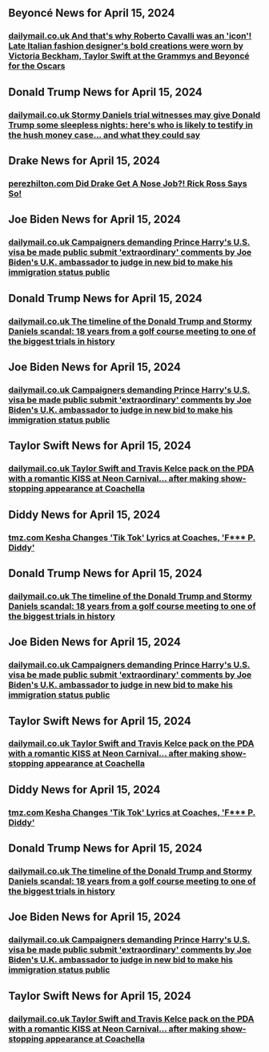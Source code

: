## Beyoncé News for April 15, 2024

### [**dailymail.co.uk** 	And that's why Roberto Cavalli was an 'icon'! Late Italian fashion designer's bold creations were worn by Victoria Beckham, Taylor Swift at the Grammys and Beyoncé for the Oscars](https://www.dailymail.co.uk/femail/article-13306951/And-thats-Roberto-Cavalli-icon-Late-Italian-fashion-designers-bold-creations-worn-Victoria-Beckham-Taylor-Swift-Grammys-Beyonc-Oscars.html?ns_mchannel=rss&amp;ito=1490&amp;ns_campaign=1490)


## Donald Trump News for April 15, 2024

### [**dailymail.co.uk** 	Stormy Daniels trial witnesses may give Donald Trump some sleepless nights: here's who is likely to testify in the hush money case... and what they could say](https://www.dailymail.co.uk/news/article-13298639/stormy-daniels-trial-witnesses-donald-trump-testify-case.html?ns_mchannel=rss&amp;ito=1490&amp;ns_campaign=1490)


## Drake News for April 15, 2024

### [**perezhilton.com** Did Drake Get A Nose Job?! Rick Ross Says So!](https://perezhilton.com/drake-nose-job-claim-rick-ross/)


## Joe Biden News for April 15, 2024

### [**dailymail.co.uk** 	Campaigners demanding Prince Harry's U.S. visa be made public submit 'extraordinary' comments by Joe Biden's U.K. ambassador to judge in new bid to make his immigration status public](https://www.dailymail.co.uk/news/article-13303659/Prince-Harry-duke-sussex-meghan-markle-visa-trump-biden.html?ns_mchannel=rss&amp;ito=1490&amp;ns_campaign=1490)


## Donald Trump News for April 15, 2024

### [**dailymail.co.uk** 	The timeline of the Donald Trump and Stormy Daniels scandal: 18 years from a golf course meeting to one of the biggest trials in history](https://www.dailymail.co.uk/news/article-13299093/donald-trump-stormy-daniels-golf-tournament-hotel-hush-money-trial.html?ns_mchannel=rss&amp;ito=1490&amp;ns_campaign=1490)


## Joe Biden News for April 15, 2024

### [**dailymail.co.uk** 	Campaigners demanding Prince Harry's U.S. visa be made public submit 'extraordinary' comments by Joe Biden's U.K. ambassador to judge in new bid to make his immigration status public](https://www.dailymail.co.uk/news/article-13303659/Prince-Harry-duke-sussex-meghan-markle-visa-trump-biden.html?ns_mchannel=rss&amp;ito=1490&amp;ns_campaign=1490)


## Taylor Swift News for April 15, 2024

### [**dailymail.co.uk** 	Taylor Swift and Travis Kelce pack on the PDA with a romantic KISS at Neon Carnival... after making show-stopping appearance at Coachella](https://www.dailymail.co.uk/tvshowbiz/article-13307533/Taylor-Swift-Travis-Kelce-PDA-kiss-Coachella-neon-carnival.html?ns_mchannel=rss&amp;ito=1490&amp;ns_campaign=1490)


## Diddy News for April 15, 2024

### [**tmz.com** Kesha Changes 'Tik Tok' Lyrics at Coaches, 'F*** P. Diddy'](https://www.tmz.com/2024/04/14/kesha-changes-tik-tok-lyrics-coachella-p-diddy/)


## Donald Trump News for April 15, 2024

### [**dailymail.co.uk** 	The timeline of the Donald Trump and Stormy Daniels scandal: 18 years from a golf course meeting to one of the biggest trials in history](https://www.dailymail.co.uk/news/article-13299093/donald-trump-stormy-daniels-golf-tournament-hotel-hush-money-trial.html?ns_mchannel=rss&amp;ito=1490&amp;ns_campaign=1490)


## Joe Biden News for April 15, 2024

### [**dailymail.co.uk** 	Campaigners demanding Prince Harry's U.S. visa be made public submit 'extraordinary' comments by Joe Biden's U.K. ambassador to judge in new bid to make his immigration status public](https://www.dailymail.co.uk/news/article-13303659/Prince-Harry-duke-sussex-meghan-markle-visa-trump-biden.html?ns_mchannel=rss&amp;ito=1490&amp;ns_campaign=1490)


## Taylor Swift News for April 15, 2024

### [**dailymail.co.uk** 	Taylor Swift and Travis Kelce pack on the PDA with a romantic KISS at Neon Carnival... after making show-stopping appearance at Coachella](https://www.dailymail.co.uk/tvshowbiz/article-13307533/Taylor-Swift-Travis-Kelce-PDA-kiss-Coachella-neon-carnival.html?ns_mchannel=rss&amp;ito=1490&amp;ns_campaign=1490)


## Diddy News for April 15, 2024

### [**tmz.com** Kesha Changes 'Tik Tok' Lyrics at Coaches, 'F*** P. Diddy'](https://www.tmz.com/2024/04/14/kesha-changes-tik-tok-lyrics-coachella-p-diddy/)


## Donald Trump News for April 15, 2024

### [**dailymail.co.uk** 	The timeline of the Donald Trump and Stormy Daniels scandal: 18 years from a golf course meeting to one of the biggest trials in history](https://www.dailymail.co.uk/news/article-13299093/donald-trump-stormy-daniels-golf-tournament-hotel-hush-money-trial.html?ns_mchannel=rss&amp;ito=1490&amp;ns_campaign=1490)


## Joe Biden News for April 15, 2024

### [**dailymail.co.uk** 	Campaigners demanding Prince Harry's U.S. visa be made public submit 'extraordinary' comments by Joe Biden's U.K. ambassador to judge in new bid to make his immigration status public](https://www.dailymail.co.uk/news/article-13303659/Prince-Harry-duke-sussex-meghan-markle-visa-trump-biden.html?ns_mchannel=rss&amp;ito=1490&amp;ns_campaign=1490)


## Taylor Swift News for April 15, 2024

### [**dailymail.co.uk** 	Taylor Swift and Travis Kelce pack on the PDA with a romantic KISS at Neon Carnival... after making show-stopping appearance at Coachella](https://www.dailymail.co.uk/tvshowbiz/article-13307533/Taylor-Swift-Travis-Kelce-PDA-kiss-Coachella-neon-carnival.html?ns_mchannel=rss&amp;ito=1490&amp;ns_campaign=1490)


